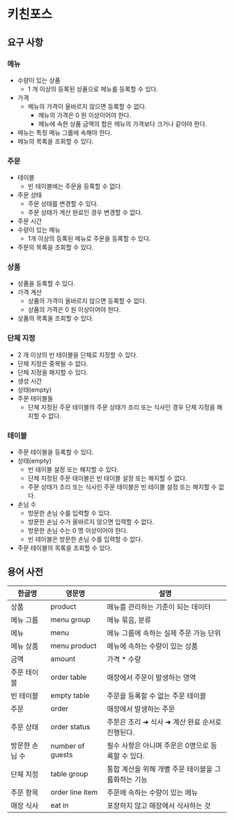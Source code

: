 # 키친포스

## 요구 사항
### 메뉴
- 수량이 있는 상품
    - 1 개 이상의 등록된 상품으로 메뉴를 등록할 수 있다.
- 가격
    - 메뉴의 가격이 올바르지 않으면 등록할 수 없다.
        - 메뉴의 가격은 0 원 이상이어야 한다.
        - 메뉴에 속한 상품 금액의 합은 메뉴의 가격보다 크거나 같아야 한다.
- 메뉴는 특정 메뉴 그룹에 속해야 한다.
- 메뉴의 목록을 조회할 수 있다. 

### 주문
- 테이블
    - 빈 테이블에는 주문을 등록할 수 없다.
- 주문 상태
    - 주문 상태를 변경할 수 있다.
    - 주문 상태가 계산 완료인 경우 변경할 수 없다.
- 주문 시간
- 수량이 있는 메뉴
    - 1개 이상의 등록된 메뉴로 주문을 등록할 수 있다.
- 주문의 목록을 조회할 수 있다.

### 상품
- 상품을 등록할 수 있다.
- 가격 계산
    - 상품의 가격이 올바르지 않으면 등록할 수 없다.
    - 상품의 가격은 0 원 이상이어야 한다.
- 상품의 목록을 조회할 수 있다.

### 단체 지정
- 2 개 이상의 빈 테이블을 단체로 지정할 수 있다.
- 단체 지정은 중복될 수 없다.
- 단체 지정을 해지할 수 있다.
- 생성 시간
- 상태(empty)
- 주문 테이블들
    - 단체 지정된 주문 테이블의 주문 상태가 조리 또는 식사인 경우 단체 지정을 해지할 수 없다.
 
### 테이블
- 주문 테이블을 등록할 수 있다.
- 상태(empty)
    - 빈 테이블 설정 또는 해지할 수 있다.
    - 단체 지정된 주문 테이블은 빈 테이블 설정 또는 해지할 수 없다.
    - 주문 상태가 조리 또는 식사인 주문 테이블은 빈 테이블 설정 또는 해지할 수 없다.
- 손님 수
    - 방문한 손님 수를 입력할 수 있다.
    - 방문한 손님 수가 올바르지 않으면 입력할 수 없다.
    - 방문한 손님 수는 0 명 이상이어야 한다.
    - 빈 테이블은 방문한 손님 수를 입력할 수 없다.
- 주문 테이블의 목록을 조회할 수 있다.

## 용어 사전

| 한글명 | 영문명 | 설명 |
| --- | --- | --- |
| 상품 | product | 메뉴를 관리하는 기준이 되는 데이터 |
| 메뉴 그룹 | menu group | 메뉴 묶음, 분류 |
| 메뉴 | menu | 메뉴 그룹에 속하는 실제 주문 가능 단위 |
| 메뉴 상품 | menu product | 메뉴에 속하는 수량이 있는 상품 |
| 금액 | amount | 가격 * 수량 |
| 주문 테이블 | order table | 매장에서 주문이 발생하는 영역 |
| 빈 테이블 | empty table | 주문을 등록할 수 없는 주문 테이블 |
| 주문 | order | 매장에서 발생하는 주문 |
| 주문 상태 | order status | 주문은 조리 ➜ 식사 ➜ 계산 완료 순서로 진행된다. |
| 방문한 손님 수 | number of guests | 필수 사항은 아니며 주문은 0명으로 등록할 수 있다. |
| 단체 지정 | table group | 통합 계산을 위해 개별 주문 테이블을 그룹화하는 기능 |
| 주문 항목 | order line item | 주문에 속하는 수량이 있는 메뉴 |
| 매장 식사 | eat in | 포장하지 않고 매장에서 식사하는 것 |
